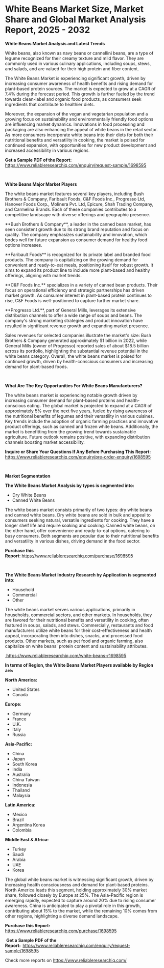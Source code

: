 <p><h1>White Beans Market Size, Market Share and Global Market Analysis Report, 2025 - 2032</h1></p><p><strong>White Beans Market Analysis and Latest Trends</strong></p>
<p><p>White beans, also known as navy beans or cannellini beans, are a type of legume recognized for their creamy texture and mild flavor. They are commonly used in various culinary applications, including soups, stews, and salads, and are valued for their high protein and fiber content.</p><p>The White Beans Market is experiencing significant growth, driven by increasing consumer awareness of health benefits and rising demand for plant-based protein sources. The market is expected to grow at a CAGR of 7.4% during the forecast period. This growth is further fueled by the trend towards clean-label and organic food products, as consumers seek ingredients that contribute to healthier diets.</p><p>Moreover, the expansion of the vegan and vegetarian population and a growing focus on sustainability and environmentally friendly food options are influencing market dynamics. Innovations in food processing and packaging are also enhancing the appeal of white beans in the retail sector. As more consumers incorporate white beans into their diets for both their nutritional benefits and versatility in cooking, the market is poised for continued expansion, with opportunities for new product development and increased accessibility in various regions.</p></p>
<p><strong>Get a Sample PDF of the Report:&nbsp;</strong> <a href="https://www.reliableresearchiq.com/enquiry/request-sample/1698595?utm_campaign=3180&utm_medium=2&utm_source=Github&utm_content=ia&utm_term=30032025&utm_id=white-beans">https://www.reliableresearchiq.com/enquiry/request-sample/1698595</a></p>
<p>&nbsp;</p>
<p><strong>White Beans Major Market Players</strong></p>
<p><p>The white beans market features several key players, including Bush Brothers & Company, Faribault Foods, C&F Foods Inc., Progresso Ltd, Hanover Foods Corp., Molinera Pvt. Ltd, Epicure, Shah Trading Company, and Carmelina Brands. Each of these companies contributes to a competitive landscape with diverse offerings and geographic presence.</p><p>**Bush Brothers & Company**, a leader in the canned bean market, has seen consistent growth due to its strong brand reputation and focus on quality. The company emphasizes sustainability and innovation, which bodes well for future expansion as consumer demand for healthy food options increases.</p><p>**Faribault Foods** is recognized for its private label and branded food products. The company is capitalizing on the growing demand for convenient and ready-to-eat meals, positioning itself for robust growth. It aims to expand its product line to include more plant-based and healthy offerings, aligning with market trends.</p><p>**C&F Foods Inc.** specializes in a variety of canned bean products. Their focus on operational efficiency and strategic partnerships has driven market growth. As consumer interest in plant-based protein continues to rise, C&F Foods is well-positioned to capture further market share.</p><p>**Progresso Ltd.**, part of General Mills, leverages its extensive distribution channels to offer a wide range of soups and beans. The company's strong marketing strategies and product innovation have resulted in significant revenue growth and expanding market presence.</p><p>Sales revenues for selected companies illustrate the market's size: Bush Brothers & Company generated approximately $1 billion in 2022, while General Mills (owner of Progresso) reported sales of about $18.5 billion across its portfolio, highlighting the substantial revenue potential in the white beans category. Overall, the white beans market is poised for continued growth, driven by health-conscious consumers and increasing demand for plant-based foods.</p></p>
<p>&nbsp;</p>
<p><strong>What Are The Key Opportunities For White Beans Manufacturers?</strong></p>
<p><p>The white beans market is experiencing notable growth driven by increasing consumer demand for plant-based proteins and health-conscious eating. The global market is projected to expand at a CAGR of approximately 5% over the next five years, fueled by rising awareness of the nutritional benefits of legumes and their versatility in various cuisines. Key trends include the adoption of organic farming practices and innovative product offerings, such as canned and frozen white beans. Additionally, the market is benefitting from the growing trend towards sustainable agriculture. Future outlook remains positive, with expanding distribution channels boosting market accessibility.</p></p>
<p><strong>Inquire or Share Your Questions If Any Before Purchasing This Report:</strong> <a href="https://www.reliableresearchiq.com/enquiry/pre-order-enquiry/1698595?utm_campaign=3180&utm_medium=2&utm_source=Github&utm_content=ia&utm_term=30032025&utm_id=white-beans">https://www.reliableresearchiq.com/enquiry/pre-order-enquiry/1698595</a></p>
<p>&nbsp;</p>
<p><strong>Market Segmentation</strong></p>
<p><strong>The White Beans Market Analysis by types is segmented into:</strong></p>
<p><ul><li>Dry White Beans</li><li>Canned White Beans</li></ul></p>
<p><p>The white beans market consists primarily of two types: dry white beans and canned white beans. Dry white beans are sold in bulk and appeal to consumers seeking natural, versatile ingredients for cooking. They have a longer shelf life and require soaking and cooking. Canned white beans, on the other hand, offer convenience and ready-to-eat options, catering to busy consumers. Both segments are popular due to their nutritional benefits and versatility in various dishes, driving demand in the food sector.</p></p>
<p><strong>Purchase this Report:&nbsp;</strong><a href="https://www.reliableresearchiq.com/purchase/1698595?utm_campaign=3180&utm_medium=2&utm_source=Github&utm_content=ia&utm_term=30032025&utm_id=white-beans">https://www.reliableresearchiq.com/purchase/1698595</a></p>
<p>&nbsp;</p>
<p><strong>The White Beans Market Industry Research by Application is segmented into:</strong></p>
<p><ul><li>Household</li><li>Commercial</li><li>Other</li></ul></p>
<p><p>The white beans market serves various applications, primarily in households, commercial sectors, and other markets. In households, they are favored for their nutritional benefits and versatility in cooking, often featured in soups, salads, and stews. Commercially, restaurants and food manufacturers utilize white beans for their cost-effectiveness and health appeal, incorporating them into dishes, snacks, and processed food products. Other markets, such as pet food and organic farming, also capitalize on white beans' protein content and sustainability attributes.</p></p>
<p><a href="https://www.reliableresearchiq.com/white-beans-r1698595?utm_campaign=3180&utm_medium=2&utm_source=Github&utm_content=ia&utm_term=30032025&utm_id=white-beans">&nbsp;https://www.reliableresearchiq.com/white-beans-r1698595</a></p>
<p><strong>In terms of Region, the White Beans Market Players available by Region are:</strong></p>
<p>
    <p> <strong> North America: </strong>
        <ul>
            <li>United States</li>
            <li>Canada</li>
        </ul>
        </p> 
    <p> <strong> Europe: </strong>
        <ul>
            <li>Germany</li>
            <li>France</li>
            <li>U.K.</li>
            <li>Italy</li>
            <li>Russia</li>
        </ul>
        </p> 
    <p> <strong> Asia-Pacific: </strong>
        <ul>
            <li>China</li>
            <li>Japan</li>
            <li>South Korea</li>
            <li>India</li>
            <li>Australia</li>
            <li>China Taiwan</li>
            <li>Indonesia</li>
            <li>Thailand</li>
            <li>Malaysia</li>
        </ul>
        </p> 
    <p> <strong> Latin America: </strong>
        <ul>
            <li>Mexico</li>
            <li>Brazil</li>
            <li>Argentina Korea</li>
            <li>Colombia</li>
        </ul>
        </p> 
    <p> <strong> Middle East & Africa: </strong>
        <ul>
            <li>Turkey</li>
            <li>Saudi</li>
            <li>Arabia</li>
            <li>UAE</li>
            <li>Korea</li>
        </ul>
    </p>
    </p>
<p><p>The global white beans market is witnessing significant growth, driven by increasing health consciousness and demand for plant-based proteins. North America leads this segment, holding approximately 30% market share, followed closely by Europe at 25%. The Asia-Pacific region is emerging rapidly, expected to capture around 20% due to rising consumer awareness. China is anticipated to play a pivotal role in this growth, contributing about 15% to the market, while the remaining 10% comes from other regions, highlighting a diverse demand landscape.</p></p>
<p><strong>Purchase this Report: </strong><a href="https://www.reliableresearchiq.com/purchase/1698595?utm_campaign=3180&utm_medium=2&utm_source=Github&utm_content=ia&utm_term=30032025&utm_id=white-beans">https://www.reliableresearchiq.com/purchase/1698595</a></p>
<p>&nbsp;<strong>Get a Sample PDF of the Report:&nbsp;&nbsp;</strong><a href="https://www.reliableresearchiq.com/enquiry/request-sample/1698595?utm_campaign=3180&utm_medium=2&utm_source=Github&utm_content=ia&utm_term=30032025&utm_id=white-beans">https://www.reliableresearchiq.com/enquiry/request-sample/1698595</a></p>
<p><strong></strong></p>
<p>Check more reports on <a href="https://www.reliableresearchiq.com/?utm_campaign=3180&utm_medium=2&utm_source=Github&utm_content=ia&utm_term=30032025&utm_id=white-beans">https://www.reliableresearchiq.com/</a></p>